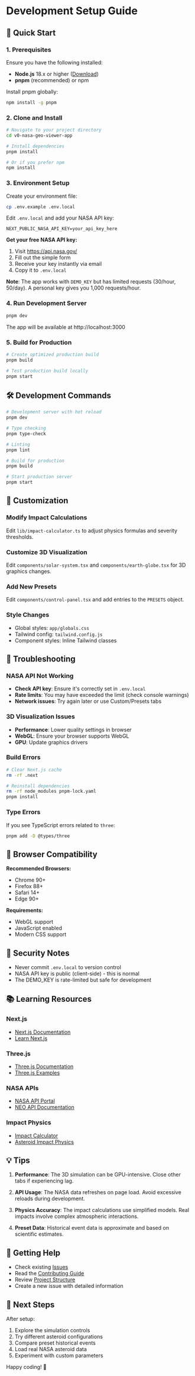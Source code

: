 # Development Setup Guide

## 🚀 Quick Start

### 1. Prerequisites
Ensure you have the following installed:
- **Node.js** 18.x or higher ([Download](https://nodejs.org/))
- **pnpm** (recommended) or npm

Install pnpm globally:
```bash
npm install -g pnpm
```

### 2. Clone and Install

```bash
# Navigate to your project directory
cd v0-nasa-geo-viewer-app

# Install dependencies
pnpm install

# Or if you prefer npm
npm install
```

### 3. Environment Setup

Create your environment file:
```bash
cp .env.example .env.local
```

Edit `.env.local` and add your NASA API key:
```env
NEXT_PUBLIC_NASA_API_KEY=your_api_key_here
```

**Get your free NASA API key:**
1. Visit https://api.nasa.gov/
2. Fill out the simple form
3. Receive your key instantly via email
4. Copy it to `.env.local`

**Note**: The app works with `DEMO_KEY` but has limited requests (30/hour, 50/day). A personal key gives you 1,000 requests/hour.

### 4. Run Development Server

```bash
pnpm dev
```

The app will be available at http://localhost:3000

### 5. Build for Production

```bash
# Create optimized production build
pnpm build

# Test production build locally
pnpm start
```

## 🛠️ Development Commands

```bash
# Development server with hot reload
pnpm dev

# Type checking
pnpm type-check

# Linting
pnpm lint

# Build for production
pnpm build

# Start production server
pnpm start
```

## 🎨 Customization

### Modify Impact Calculations
Edit `lib/impact-calculator.ts` to adjust physics formulas and severity thresholds.

### Customize 3D Visualization
Edit `components/solar-system.tsx` and `components/earth-globe.tsx` for 3D graphics changes.

### Add New Presets
Edit `components/control-panel.tsx` and add entries to the `PRESETS` object.

### Style Changes
- Global styles: `app/globals.css`
- Tailwind config: `tailwind.config.js`
- Component styles: Inline Tailwind classes

## 🔧 Troubleshooting

### NASA API Not Working
- **Check API key**: Ensure it's correctly set in `.env.local`
- **Rate limits**: You may have exceeded the limit (check console warnings)
- **Network issues**: Try again later or use Custom/Presets tabs

### 3D Visualization Issues
- **Performance**: Lower quality settings in browser
- **WebGL**: Ensure your browser supports WebGL
- **GPU**: Update graphics drivers

### Build Errors
```bash
# Clear Next.js cache
rm -rf .next

# Reinstall dependencies
rm -rf node_modules pnpm-lock.yaml
pnpm install
```

### Type Errors
If you see TypeScript errors related to `three`:
```bash
pnpm add -D @types/three
```

## 📱 Browser Compatibility

**Recommended Browsers:**
- Chrome 90+
- Firefox 88+
- Safari 14+
- Edge 90+

**Requirements:**
- WebGL support
- JavaScript enabled
- Modern CSS support

## 🔐 Security Notes

- Never commit `.env.local` to version control
- NASA API key is public (client-side) - this is normal
- The DEMO_KEY is rate-limited but safe for development

## 📚 Learning Resources

### Next.js
- [Next.js Documentation](https://nextjs.org/docs)
- [Learn Next.js](https://nextjs.org/learn)

### Three.js
- [Three.js Documentation](https://threejs.org/docs/)
- [Three.js Examples](https://threejs.org/examples/)

### NASA APIs
- [NASA API Portal](https://api.nasa.gov/)
- [NEO API Documentation](https://api.nasa.gov/neo/)

### Impact Physics
- [Impact Calculator](https://impact.ese.ic.ac.uk/ImpactEarth/)
- [Asteroid Impact Physics](https://www.lpi.usra.edu/science/kring/epo_web/impact_cratering/enviropages/Chicxulub/chicxulub.html)

## 💡 Tips

1. **Performance**: The 3D simulation can be GPU-intensive. Close other tabs if experiencing lag.

2. **API Usage**: The NASA data refreshes on page load. Avoid excessive reloads during development.

3. **Physics Accuracy**: The impact calculations use simplified models. Real impacts involve complex atmospheric interactions.

4. **Preset Data**: Historical event data is approximate and based on scientific estimates.

## 🤝 Getting Help

- Check existing [Issues](../../issues)
- Read the [Contributing Guide](CONTRIBUTING.md)
- Review [Project Structure](PROJECT_STRUCTURE.md)
- Create a new issue with detailed information

## 🎯 Next Steps

After setup:
1. Explore the simulation controls
2. Try different asteroid configurations
3. Compare preset historical events
4. Load real NASA asteroid data
5. Experiment with custom parameters

Happy coding! 🚀
